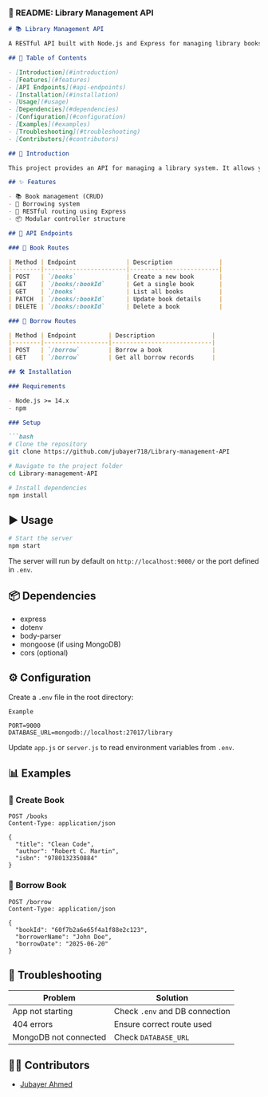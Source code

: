 
### 📘 README: Library Management API

````markdown
# 📚 Library Management API

A RESTful API built with Node.js and Express for managing library books and borrowing operations. It supports full CRUD operations on books and basic borrowing functionalities.

## 🧭 Table of Contents

- [Introduction](#introduction)
- [Features](#features)
- [API Endpoints](#api-endpoints)
- [Installation](#installation)
- [Usage](#usage)
- [Dependencies](#dependencies)
- [Configuration](#configuration)
- [Examples](#examples)
- [Troubleshooting](#troubleshooting)
- [Contributors](#contributors)

## 📖 Introduction

This project provides an API for managing a library system. It allows you to add, view, update, and delete books, as well as record and retrieve book borrowing data.

## ✨ Features

- 📚 Book management (CRUD)
- 🔄 Borrowing system
- 📁 RESTful routing using Express
- 📦 Modular controller structure

## 🔗 API Endpoints

### 📘 Book Routes

| Method | Endpoint              | Description             |
|--------|-----------------------|-------------------------|
| POST   | `/books`              | Create a new book       |
| GET    | `/books/:bookId`      | Get a single book       |
| GET    | `/books`              | List all books          |
| PATCH  | `/books/:bookId`      | Update book details     |
| DELETE | `/books/:bookId`      | Delete a book           |

### 📕 Borrow Routes

| Method | Endpoint         | Description                |
|--------|------------------|----------------------------|
| POST   | `/borrow`        | Borrow a book              |
| GET    | `/borrow`        | Get all borrow records     |

## 🛠️ Installation

### Requirements

- Node.js >= 14.x
- npm

### Setup

```bash
# Clone the repository
git clone https://github.com/jubayer718/Library-management-API

# Navigate to the project folder
cd Library-management-API

# Install dependencies
npm install
````

## ▶️ Usage

```bash
# Start the server
npm start
```

The server will run by default on `http://localhost:9000/` or the port defined in `.env`.

## 📦 Dependencies

* express
* dotenv
* body-parser
* mongoose (if using MongoDB)
* cors (optional)

## ⚙️ Configuration

Create a `.env` file in the root directory:

```env
Example

PORT=9000
DATABASE_URL=mongodb://localhost:27017/library
```

Update `app.js` or `server.js` to read environment variables from `.env`.

## 📊 Examples

### 📘 Create Book

```http
POST /books
Content-Type: application/json

{
  "title": "Clean Code",
  "author": "Robert C. Martin",
  "isbn": "9780132350884"
}
```

### 🔄 Borrow Book

```http
POST /borrow
Content-Type: application/json

{
  "bookId": "60f7b2a6e65f4a1f88e2c123",
  "borrowerName": "John Doe",
  "borrowDate": "2025-06-20"
}
```

## 🧪 Troubleshooting

| Problem               | Solution                       |
| --------------------- | ------------------------------ |
| App not starting      | Check `.env` and DB connection |
| 404 errors            | Ensure correct route used      |
| MongoDB not connected | Check `DATABASE_URL`           |

## 👨‍💻 Contributors

* [Jubayer Ahmed](https://github.com/jubayer718)
